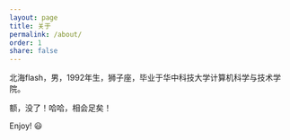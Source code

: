 ```yaml
---
layout: page
title: 关于
permalink: /about/
order: 1
share: false
---
```


北海flash，男，1992年生，狮子座，毕业于华中科技大学计算机科学与技术学院。

额，没了！哈哈，相会足矣！

Enjoy! :smiley:
